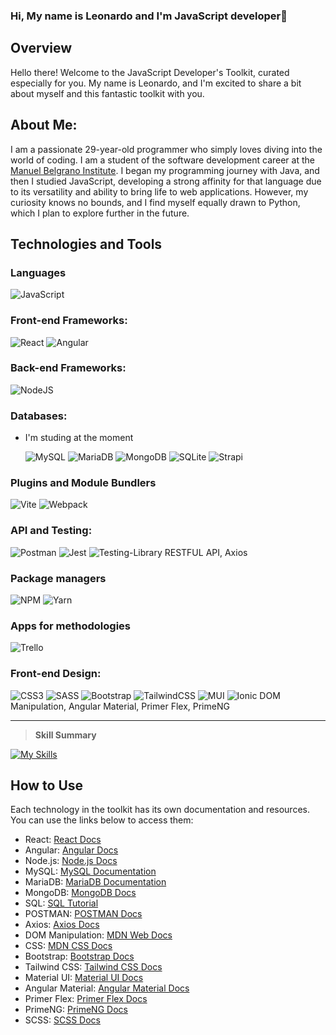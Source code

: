 ### Hi, My name is Leonardo and I'm JavaScript developer👋

## Overview

Hello there! Welcome to the JavaScript Developer's Toolkit, curated especially for you. My name is Leonardo, and I'm excited to share a bit about myself and this fantastic toolkit with you.

About Me:
--------------
I am a passionate 29-year-old programmer who simply loves diving into the world of coding. I am a student of the software development career at the <a href="https://www.iesmb.edu.ar/bel/" target="_blank">Manuel Belgrano Institute</a>. I began my programming journey with Java, and then I studied JavaScript, developing a strong affinity for that language due to its versatility and ability to bring life to web applications. However, my curiosity knows no bounds, and I find myself equally drawn to Python, which I plan to explore further in the future.

## Technologies and Tools
### Languages

![JavaScript](https://img.shields.io/badge/javascript-%23323330.svg?style=for-the-badge&logo=javascript&logoColor=%23F7DF1E)

### Front-end Frameworks:

![React](https://img.shields.io/badge/react-%2320232a.svg?style=for-the-badge&logo=react&logoColor=%2361DAFB) ![Angular](https://img.shields.io/badge/angular-%23DD0031.svg?style=for-the-badge&logo=angular&logoColor=white)

### Back-end Frameworks:

![NodeJS](https://img.shields.io/badge/node.js-6DA55F?style=for-the-badge&logo=node.js&logoColor=white)

### Databases:
* I'm studing at the moment
  
  ![MySQL](https://img.shields.io/badge/mysql-%2300f.svg?style=for-the-badge&logo=mysql&logoColor=white) ![MariaDB](https://img.shields.io/badge/MariaDB-003545?style=for-the-badge&logo=mariadb&logoColor=white)
  ![MongoDB](https://img.shields.io/badge/MongoDB-%234ea94b.svg?style=for-the-badge&logo=mongodb&logoColor=white) ![SQLite](https://img.shields.io/badge/sqlite-%2307405e.svg?style=for-the-badge&logo=sqlite&logoColor=white) ![Strapi](https://img.shields.io/badge/strapi-%232E7EEA.svg?style=for-the-badge&logo=strapi&logoColor=white)

### Plugins and Module Bundlers

![Vite](https://img.shields.io/badge/vite-%23646CFF.svg?style=for-the-badge&logo=vite&logoColor=white) ![Webpack](https://img.shields.io/badge/webpack-%238DD6F9.svg?style=for-the-badge&logo=webpack&logoColor=black)

### API and Testing:

![Postman](https://img.shields.io/badge/Postman-FF6C37?style=for-the-badge&logo=postman&logoColor=white) ![Jest](https://img.shields.io/badge/-jest-%23C21325?style=for-the-badge&logo=jest&logoColor=white) ![Testing-Library](https://img.shields.io/badge/-TestingLibrary-%23E33332?style=for-the-badge&logo=testing-library&logoColor=white) RESTFUL API, Axios

### Package managers

![NPM](https://img.shields.io/badge/NPM-%23CB3837.svg?style=for-the-badge&logo=npm&logoColor=white) ![Yarn](https://img.shields.io/badge/yarn-%232C8EBB.svg?style=for-the-badge&logo=yarn&logoColor=white)

### Apps for methodologies

![Trello](https://img.shields.io/badge/Trello-%23026AA7.svg?style=for-the-badge&logo=Trello&logoColor=white)

### Front-end Design:

![CSS3](https://img.shields.io/badge/css3-%231572B6.svg?style=for-the-badge&logo=css3&logoColor=white) ![SASS](https://img.shields.io/badge/SASS-hotpink.svg?style=for-the-badge&logo=SASS&logoColor=white)
![Bootstrap](https://img.shields.io/badge/bootstrap-%238511FA.svg?style=for-the-badge&logo=bootstrap&logoColor=white) ![TailwindCSS](https://img.shields.io/badge/tailwindcss-%2338B2AC.svg?style=for-the-badge&logo=tailwind-css&logoColor=white)
![MUI](https://img.shields.io/badge/MUI-%230081CB.svg?style=for-the-badge&logo=mui&logoColor=white) ![Ionic](https://img.shields.io/badge/Ionic-%233880FF.svg?style=for-the-badge&logo=Ionic&logoColor=white) 
DOM Manipulation, Angular Material, Primer Flex, PrimeNG

-----------------------

> **Skill Summary**

[![My Skills](https://skills.thijs.gg/icons?i=js,html,css,scss,nodejs,react,angular,ts,git,mongodb,mysql)](https://skills.thijs.gg)

## How to Use

Each technology in the toolkit has its own documentation and resources. You can use the links below to access them:

- React: [React Docs](https://reactjs.org/docs/getting-started.html)
- Angular: [Angular Docs](https://angular.io/docs)
- Node.js: [Node.js Docs](https://nodejs.org/en/docs/)
- MySQL: [MySQL Documentation](https://dev.mysql.com/doc/)
- MariaDB: [MariaDB Documentation](https://mariadb.com/kb/en/documentation/)
- MongoDB: [MongoDB Docs](https://docs.mongodb.com/)
- SQL: [SQL Tutorial](https://www.w3schools.com/sql/)
- POSTMAN: [POSTMAN Docs](https://learning.postman.com/docs/getting-started/introduction/)
- Axios: [Axios Docs](https://axios-http.com/docs/intro)
- DOM Manipulation: [MDN Web Docs](https://developer.mozilla.org/en-US/docs/Web/API/Document_Object_Model/Introduction)
- CSS: [MDN CSS Docs](https://developer.mozilla.org/en-US/docs/Web/CSS)
- Bootstrap: [Bootstrap Docs](https://getbootstrap.com/docs/5.1/getting-started/introduction/)
- Tailwind CSS: [Tailwind CSS Docs](https://tailwindcss.com/docs)
- Material UI: [Material UI Docs](https://mui.com/getting-started/usage/)
- Angular Material: [Angular Material Docs](https://material.angular.io/guide/getting-started)
- Primer Flex: [Primer Flex Docs](https://primer.style/flex/)
- PrimeNG: [PrimeNG Docs](https://primefaces.org/primeng/showcase/#/setup)
- SCSS: [SCSS Docs](https://sass-lang.com/documentation)

